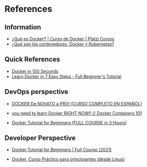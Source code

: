 # References


## Information

- [¿Qué es Docker? | Curso de Docker | Platzi Cursos](https://www.youtube.com/watch?v=hQgvt-s-AHQ)
- [¿Qué son los contenedores, Docker y Kubernetes?](https://www.youtube.com/watch?v=gjRoNFopFig)


## Quick References

- [Docker in 100 Seconds](https://www.youtube.com/watch?v=Gjnup-PuquQ)
- [Learn Docker in 7 Easy Steps - Full Beginner's Tutorial](https://www.youtube.com/watch?v=gAkwW2tuIqE)


## DevOps perspective

- [DOCKER De NOVATO a PRO! (CURSO COMPLETO EN ESPAÑOL)](https://www.youtube.com/watch?v=CV_Uf3Dq-EU)

- [you need to learn Docker RIGHT NOW!! // Docker Containers 101](https://www.youtube.com/watch?v=eGz9DS-aIeY)

- [Docker Tutorial for Beginners [FULL COURSE in 3 Hours]](https://www.youtube.com/watch?v=3c-iBn73dDE)


## Developer Perspective

- [Docker Tutorial for Beginners | Full Course [2021]](https://www.youtube.com/watch?v=p28piYY_wv8)

- [Docker, Curso Práctico para principiantes (desde Linux)](https://www.youtube.com/watch?v=NVvZNmfqg6M)